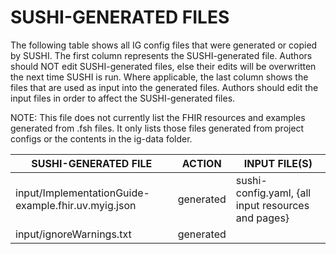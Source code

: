 # SUSHI-GENERATED FILES #

The following table shows all IG config files that were generated or copied by SUSHI.  The first column
represents the SUSHI-generated file. Authors should NOT edit SUSHI-generated files, else their edits will
be overwritten the next time SUSHI is run. Where applicable, the last column shows the files that are used
as input into the generated files. Authors should edit the input files in order to affect the SUSHI-generated
files.

NOTE: This file does not currently list the FHIR resources and examples generated from .fsh files. It only
lists those files generated from project configs or the contents in the ig-data folder.

| SUSHI-GENERATED FILE                                | ACTION    | INPUT FILE(S)                                      |
| --------------------------------------------------- | --------- | -------------------------------------------------- |
| input/ImplementationGuide-example.fhir.uv.myig.json | generated | sushi-config.yaml, {all input resources and pages} |
| input/ignoreWarnings.txt                            | generated |                                                    |
